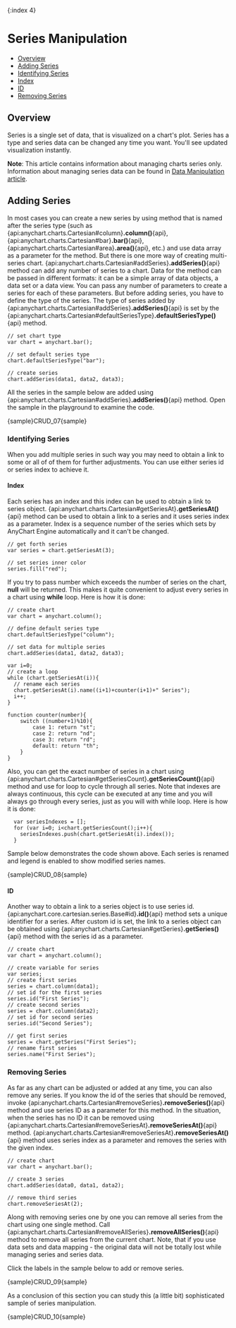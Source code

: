 {:index 4}
# Series Manipulation

* [Overview](#overview)
* [Adding Series](#adding_series)
* [Identifying Series](#identifying_series)
 * [Index](#index)
 * [ID](#id)
* [Removing Series](#removing_series)

## Overview

Series is a single set of data, that is visualized on a chart's plot. Series has a type and series data can be changed any time you want. You'll see updated visualization instantly.
  
  
**Note**: This article contains information about managing charts series only. Information about managing series data can be found in [Data Manipulation article](../Working_with_Data/Data_Manipulation).

## Adding Series

In most cases you can create a new series by using method that is named after the series type (such as {api:anychart.charts.Cartesian#column}**.column()**{api}, {api:anychart.charts.Cartesian#bar}**.bar()**{api}, {api:anychart.charts.Cartesian#area}**.area()**{api}, etc.) and use data array as a parameter for the method. But there is one more way of creating multi-series chart. {api:anychart.charts.Cartesian#addSeries}**.addSeries()**{api} method can add any number of series to a chart. Data for the method can be passed in different formats: it can be a simple array of data objects, a data set or a data view. You can pass any number of parameters to create a series for each of these parameters. But before adding series, you have to define the type of the series. The type of series added by {api:anychart.charts.Cartesian#addSeries}**.addSeries()**{api} is set by the {api:anychart.charts.Cartesian#defaultSeriesType}**.defaultSeriesType()**{api} method.

```
// set chart type
var chart = anychart.bar();

// set default series type
chart.defaultSeriesType("bar");

// create series
chart.addSeries(data1, data2, data3);
```

All the series in the sample below are added using {api:anychart.charts.Cartesian#addSeries}**.addSeries()**{api} method. Open the sample in the playground to examine the code.

{sample}CRUD\_07{sample}

### Identifying Series

When you add multiple series in such way you may need to obtain a link to some or all of of them for further adjustments. You can use either series id or series index to achieve it.

#### Index

Each series has an index and this index can be used to obtain a link to series object. {api:anychart.charts.Cartesian#getSeriesAt}**.getSeriesAt()**{api} method can be used to obtain a link to a series and it uses series index as a parameter. Index is a sequence number of the series which sets by AnyChart Engine automatically and it can't be changed.

```
// get forth series
var series = chart.getSeriesAt(3);

// set series inner color
series.fill("red");
```

If you try to pass number which exceeds the number of series on the chart, **null** will be returned. This makes it quite convenient to adjust every series in a chart using **while** loop. Here is how it is done:

```
// create chart
var chart = anychart.column();

// define default series type
chart.defaultSeriesType("column");

// set data for multiple series
chart.addSeries(data1, data2, data3);

var i=0;
// create a loop
while (chart.getSeriesAt(i)){
  // rename each series
  chart.getSeriesAt(i).name((i+1)+counter(i+1)+" Series");
  i++;
}

function counter(number){
    switch ((number+1)%10){
        case 1: return "st";
        case 2: return "nd";
        case 3: return "rd";
        default: return "th";
    }
}
```

Also, you can get the exact number of series in a chart using {api:anychart.charts.Cartesian#getSeriesCount}**.getSeriesCount()**{api} method and use for loop to cycle through all series. Note that indexes are always continuous, this cycle can be executed at any time and you will always go through every series, just as you will with while loop. Here is how it is done:

```
  var seriesIndexes = [];
  for (var i=0; i<chart.getSeriesCount();i++){
    seriesIndexes.push(chart.getSeriesAt(i).index());
  }
```
<!--Moreover, the exact number of chart's series at current time can be found out using {api:anychart.charts.Cartesian#getSeriesCount}**.getSeriesCount()**{api} method.-->
Sample below demonstrates the code shown above. Each series is renamed and legend is enabled to show modified series names.

{sample}CRUD\_08{sample}

#### ID

Another way to obtain a link to a series object is to use series id. {api:anychart.core.cartesian.series.Base#id}**.id()**{api} method sets a unique identifier for a series. After custom id is set, the link to a series object can be obtained using {api:anychart.charts.Cartesian#getSeries}**.getSeries()**{api} method with the series id as a parameter.

```
// create chart
var chart = anychart.column();

// create variable for series
var series;
// create first series
series = chart.column(data1);
// set id for the first series
series.id("First Series");
// create second series
series = chart.column(data2);
// set id for second series
series.id("Second Series");

// get first series
series = chart.getSeries("First Series");
// rename first series
series.name("First Series");
```

### Removing Series

As far as any chart can be adjusted or added at any time, you can also remove any series. If you know the id of the series that should be removed, invoke {api:anychart.charts.Cartesian#removeSeries}**.removeSeries()**{api} method and use series ID as a parameter for this method. In the situation, when the series has no ID it can be removed using {api:anychart.charts.Cartesian#removeSeriesAt}**.removeSeriesAt()**{api} method. {api:anychart.charts.Cartesian#removeSeriesAt}**.removeSeriesAt()**{api} method uses series index as a parameter and removes the series with the given index.

```
// create chart
var chart = anychart.bar();

// create 3 series
chart.addSeries(data0, data1, data2);

// remove third series
chart.removeSeriesAt(2);
```

Along with removing series one by one you can remove all series from the chart using one single method. Call {api:anychart.charts.Cartesian#removeAllSeries}**.removeAllSeries()**{api} method to remove all series from the current chart. Note, that if you use data sets and data mapping - the original data will not be totally lost while managing series and series data.
  
  
Click the labels in the sample below to add or remove series.

{sample}CRUD\_09{sample}

As a conclusion of this section you can study this (a little bit) sophisticated sample of series manipulation.

{sample}CRUD\_10{sample}
